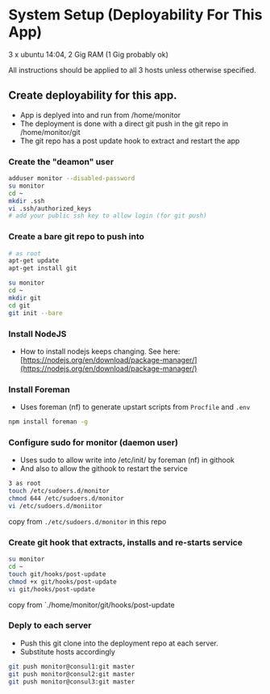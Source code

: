 # System Setup (Deployability For This App)

3 x ubuntu 14:04, 2 Gig RAM (1 Gig probably ok)

All instructions should be applied to all 3 hosts unless otherwise specified.

## Create deployability for this app.

* App is deplyed into and run from /home/monitor
* The deployment is done with a direct git push in the git repo in /home/monitor/git
* The git repo has a post update hook to extract and restart the app




### Create the "deamon" user

```bash
adduser monitor --disabled-password
su monitor
cd ~
mkdir .ssh
vi .ssh/authorized_keys
# add your public ssh key to allow login (for git push)
```



### Create a bare git repo to push into

```bash
# as root
apt-get update
apt-get install git

su monitor
cd ~
mkdir git
cd git
git init --bare
```



### Install NodeJS

* How to install nodejs keeps changing. See here: [https://nodejs.org/en/download/package-manager/](https://nodejs.org/en/download/package-manager/)




### Install Foreman

* Uses foreman (nf) to generate upstart scripts from `Procfile` and `.env`

```bash
npm install foreman -g
```



### Configure sudo for monitor (daemon user)

* Uses sudo to allow write into /etc/init/ by foreman (nf) in githook
* And also to allow the githook to restart the service

```bash
3 as root
touch /etc/sudoers.d/monitor
chmod 644 /etc/sudoers.d/monitor
vi /etc/sudoers.d/moniitor
```
copy from `./etc/sudoers.d/monitor` in this repo



### Create git hook that extracts, installs and re-starts service

```bash
su monitor
cd ~
touch git/hooks/post-update
chmod +x git/hooks/post-update
vi git/hooks/post-update
```
copy from `./home/monitor/git/hooks/post-update



### Deply to each server

* Push this git clone into the deployment repo at each server.
* Substitute hosts accordingly

```bash
git push monitor@consul1:git master
git push monitor@consul2:git master
git push monitor@consul3:git master
```
